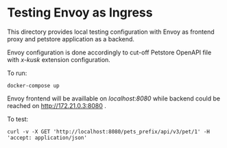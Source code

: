 # Testing Envoy as Ingress

This directory provides local testing configuration with Envoy as frontend proxy and petstore  application as a backend.

Envoy configuration is done accordingly to cut-off Petstore OpenAPI file with *x-kusk* extension configuration.

To run:

```shell
docker-compose up
```

Envoy frontend will be availlable on *localhost:8080* while backend could be reached on http://172.21.0.3:8080 .

To test:

```shell
curl -v -X GET 'http://localhost:8080/pets_prefix/api/v3/pet/1' -H 'accept: application/json'
```
